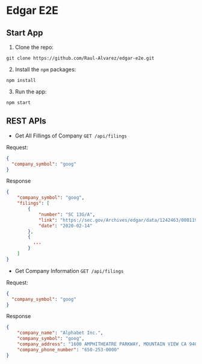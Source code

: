 # Edgar E2E

## Start App

1. Clone the repo:

```shell
git clone https://github.com/Raul-Alvarez/edgar-e2e.git
```

2. Install the `npm` packages:

```shell
npm install
```

3. Run the app:

```shell
npm start
```

## REST APIs

* Get All Fillings of Company `GET /api/filings`

Request:

```json
{
  "company_symbol": "goog"
}
```

Response

```json
{
    "company_symbol": "goog",
    "filings": [
        {
            "number": "SC 13G/A",
            "link": "https://sec.gov/Archives/edgar/data/1242463/000119312520035882/d812296dsc13ga.htm",
            "date": "2020-02-14"
        },
        {
          ...
        }
    ]
}
```

* Get Company Information `GET /api/filings`

Request:

```json
{
  "company_symbol": "goog"
}
```

Response

```json
{
    "company_name": "Alphabet Inc.",
    "company_symbol": "goog",
    "company_address": "1600 AMPHITHEATRE PARKWAY, MOUNTAIN VIEW CA 94043",
    "company_phone_number": "650-253-0000"
}
```